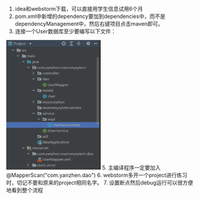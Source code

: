 1. idea和webstorm下载，可以直接用学生信息试用6个月
2. pom.xml中新增的dependency要加到dependencies中，而不是dependencyManagement中，然后右键项目点击maven即可。
3. 连接一个User数据库至少要编写以下文件：
<img src="505f96057edd5e84b953f60a8eb49a66.png" alt="截图" style="zoom:50%;" width="50%"/>
5. 主编译程序一定要加入@MapperScan("com.yanzhen.dao")
6. webstorm多开一个project进行练习时，切记不要和原来的project相同名字。
7. 设置断点然后debug运行可以很方便地看到整个流程
